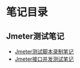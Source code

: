 # 笔记目录
## Jmeter测试笔记
- [Jmeter测试脚本录制笔记](https://github.com/shanrufu/StudyNotes/blob/master/%E6%B5%8B%E8%AF%95%E7%AC%94%E8%AE%B0/Jmeter%E8%84%9A%E6%9C%AC%E5%BD%95%E5%88%B6.md)
- [Jmeter接口并发测试笔记](https://github.com/shanrufu/StudyNotes/blob/master/%E6%B5%8B%E8%AF%95%E7%AC%94%E8%AE%B0/Jmeter%E6%8E%A5%E5%8F%A3%E5%B9%B6%E5%8F%91%E6%B5%8B%E8%AF%95.md)
